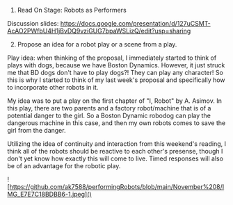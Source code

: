 1. Read On Stage: Robots as Performers

Discussion slides: https://docs.google.com/presentation/d/127uCSMT-AcAO2PWfbU4H1jBvDQ9vziGUG7bpaWSLizQ/edit?usp=sharing

2. Propose an idea for a robot play or a scene from a play.

Play idea: when thinking of the proposal, I immediately started to think of plays with dogs, because we have Boston Dynamics. However, it just struck me that BD dogs don't have to play dogs?! They can play any character! So this is why I started to think of my last week's proposal and specifically how to incorporate other robots in it.

My idea was to put a play on the first chapter of "I, Robot" by A. Asimov. In this play, there are two parents and a factory robot/machine that is of a potential danger to the girl. So a Boston Dynamic robodog can play the dangerous machine in this case, and then my own robots comes to save the girl from the danger.

Utilizing the idea of continuity and interaction from this weekend's reading, I think all of the robots should be reactive to each other's presense, though I don't yet know how exactly this will come to live. Timed responses will also be of an advantage for the robotic play.

![https://github.com/ak7588/performingRobots/blob/main/November%208/IMG_E7E7C18BDBB6-1.jpeg]()
